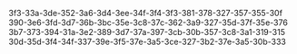 3f3-33a-3de-352-3a6-3d4-3ee-34f-3f4-3f3-381-378-327-357-355-30f
390-3e6-3fd-3d7-36b-3bc-35e-3c8-37c-362-3a9-327-35d-37f-35e-376
3b7-373-394-31a-3e2-389-3d7-37a-397-3cb-30b-357-3c8-3a1-319-315
30d-35d-3f4-34f-337-39e-3f5-37e-3a5-3ce-327-3b2-37e-3a5-30b-333
